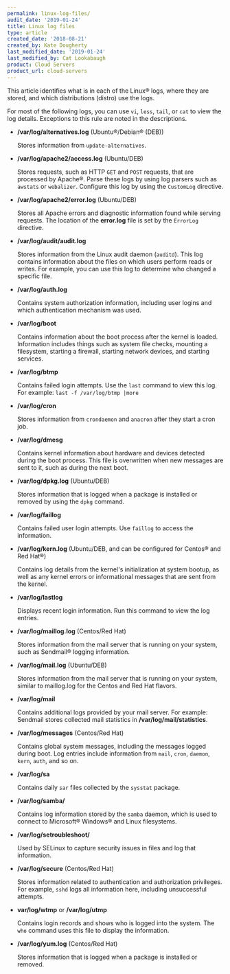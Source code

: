 ```yaml
---
permalink: linux-log-files/
audit_date: '2019-01-24'
title: Linux log files
type: article
created_date: '2018-08-21'
created_by: Kate Dougherty
last_modified_date: '2019-01-24'
last_modified_by: Cat Lookabaugh
product: Cloud Servers
product_url: cloud-servers
---
```


This article identifies what is in each of the Linux&reg; logs, where they are
stored, and which distributions (distro) use the logs.

For most of the following logs, you can use `vi`, `less`, `tail`, or `cat`
to view the log details. Exceptions to this rule are noted in the descriptions.

- **/var/log/alternatives.log** (Ubuntu&reg;/Debian&reg; (DEB))

  Stores information from `update-alternatives`.

- **/var/log/apache2/access.log** (Ubuntu/DEB)

  Stores requests, such as HTTP `GET` and `POST` requests, that are processed
  by Apache&reg;. Parse these logs by using log parsers such as `awstats` or
  `webalizer`. Configure this log by using the `CustomLog` directive.

- **/var/log/apache2/error.log** (Ubuntu/DEB)

  Stores all Apache errors and diagnostic information found while serving
  requests. The location of the **error.log** file is set by the `ErrorLog`
  directive.

- **/var/log/audit/audit.log**

  Stores information from the Linux audit daemon (`auditd`). This log contains
  information about the files on which users perform reads or writes. For example,
  you can use this log to determine who changed a specific file.

- **/var/log/auth.log**

  Contains system authorization information, including user logins and
  which authentication mechanism was used.

- **/var/log/boot**

  Contains information about the boot process after the kernel is loaded.
  Information includes things such as system file checks, mounting a
  filesystem, starting a firewall, starting network devices, and starting services.

- **/var/log/btmp**

  Contains failed login attempts. Use the `last` command to view this log.
  For example: `last -f /var/log/btmp |more`

- **/var/log/cron**

   Stores information from `crondaemon` and `anacron` after they start a cron
   job.

- **/var/log/dmesg**

  Contains kernel information about hardware and devices detected during the
  boot process. This file is overwritten when new messages are sent to it, such
  as during the next boot.

- **/var/log/dpkg.log** (Ubuntu/DEB)

  Stores information that is logged when a package is installed or removed by
  using the `dpkg` command.

- **/var/log/faillog**

  Contains failed user login attempts. Use `faillog` to access the information.

- **/var/log/kern.log** (Ubuntu/DEB, and can be configured for Centos&reg; and Red Hat&reg;)

  Contains log details from the kernel's initialization at system bootup, as well
  as any kernel errors or informational messages that are sent from the kernel.

- **/var/log/lastlog**

  Displays recent login information. Run this command to view the log entries.

- **/var/log/maillog.log** (Centos/Red Hat)

  Stores information from the mail server that is running on your system, such
  as Sendmail&reg; logging information.

- **/var/log/mail.log** (Ubuntu/DEB)

  Stores information from the mail server that is running on your system, similar
  to maillog.log for the Centos and Red Hat flavors.

- **/var/log/mail**

  Contains additional logs provided by your mail server. For example: Sendmail
  stores collected mail statistics in **/var/log/mail/statistics**.

- **/var/log/messages** (Centos/Red Hat)

  Contains global system messages, including the messages logged during boot.
  Log entries include information from `mail`, `cron`, `daemon`, `kern`, `auth`,
  and so on.

- **/var/log/sa**

  Contains daily `sar` files collected by the  `sysstat` package.

- **/var/log/samba/**

  Contains log information stored by the `samba` daemon, which is used to
  connect to Microsoft&reg; Windows&reg; and Linux filesystems.

- **/var/log/setroubleshoot/**

  Used by SELinux to capture security issues in files and log that information.

- **/var/log/secure** (Centos/Red Hat)

  Stores information related to authentication and authorization privileges.
  For example, `sshd` logs all information here, including unsuccessful attempts.

- **var/log/wtmp** or **/var/log/utmp**

  Contains login records and shows who is logged into the system. The `who`
  command uses this file to display the information.

- **/var/log/yum.log** (Centos/Red Hat)

  Stores information that is logged when a package is installed or removed.
